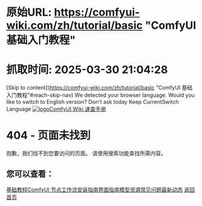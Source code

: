 # 原始URL: https://comfyui-wiki.com/zh/tutorial/basic "ComfyUI 基础入门教程"

# 抓取时间: 2025-03-30 21:04:28

[Skip to content](https://comfyui-wiki.com/zh/tutorial/basic "ComfyUI 基础入门教程"#reach-skip-nav)
We detected your browser language. Would you like to switch to English version?
Don't ask today
Keep CurrentSwitch Language
[![logo](https://comfyui-wiki.com/logo.svg)ComfyUI Wiki 速查手册](https://comfyui-wiki.com/zh)
# 404 - 页面未找到
抱歉，我们找不到您要访问的页面。
请使用搜索功能查找所需内容。
## 您可以查看：
[基础教程](https://comfyui-wiki.com/zh/tutorial/basic)[ComfyUI 节点](https://comfyui-wiki.com/zh/comfyui-nodes)[工作流](https://comfyui-wiki.com/zh/workflows)[安装指南](https://comfyui-wiki.com/zh/install)[界面指南](https://comfyui-wiki.com/zh/interface/basic)[模型资源](https://comfyui-wiki.com/zh/resource)[常见问题](https://comfyui-wiki.com/zh/faq)[最新动态](https://comfyui-wiki.com/zh/news)
[返回首页](https://comfyui-wiki.com/zh)
